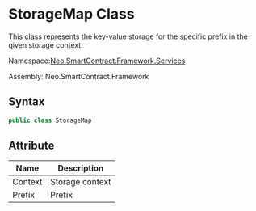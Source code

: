 # StorageMap Class

This class represents the key-value storage for the specific prefix in the given storage context.

Namespace:[Neo.SmartContract.Framework.Services](../services.md)

Assembly: Neo.SmartContract.Framework

## Syntax

```c#
public class StorageMap
```

## Attribute

| Name                                   | Description |
| ---------------------------------------- | ---------- |
| Context | Storage context |
| Prefix | Prefix |

